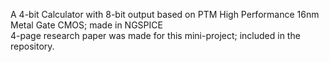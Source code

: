 A 4-bit Calculator with 8-bit output based on PTM High Performance 16nm Metal Gate CMOS; made in NGSPICE\
4-page research paper was made for this mini-project; included in the repository.


